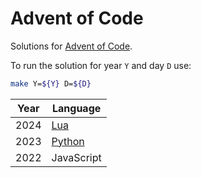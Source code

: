# Advent of Code
Solutions for [Advent of Code](https://adventofcode.com/).

To run the solution for year `Y` and day `D` use:
```bash
make Y=${Y} D=${D}
```

| Year | Language |
| ---- | --- |
| 2024 | [Lua](https://www.lua.org/) |
| 2023 | [Python](https://www.python.org/) |
| 2022 | JavaScript |
